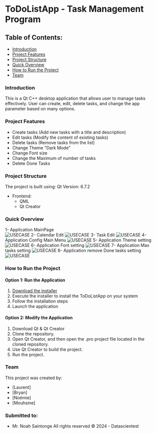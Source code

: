 # ToDoListApp - Task Management Program

## Table of Contents:

- [Introduction](#introduction)
- [Project Features](#project-features)
- [Project Structure](#project-structure)
- [Quick Overview](#quick-overview)
- [How to Run the Project](#how-to-run-the-project)
- [Team](#team)

### Introduction

This is a Qt C++ desktop application that allows user to manage tasks effectively. User can create, edit, delete tasks, and change the app parameter based on many options.

### Project Features

- Create tasks (Add new tasks with a title and description)
- Edit tasks (Modify the content of existing tasks)
- Delete tasks (Remove tasks from the list)
- Change Theme "Dark Mode"
- Change Font size
- Change the Maximum of number of tasks 
- Delete Done Tasks


### Project Structure

The project is built using:
Qt Version: 6.7.2
- Frontend:
  - QML
  - Qt Creator

### Quick Overview

1- Application MainPage   
![USECASE](screen/mainPage.png)
2- Calendar Edit
![USECASE](screen/calendar.png)
3- Task Edit
![USECASE](screen/edit.png)
4- Application Config Main Menu
![USECASE](screen/configMain.png)
5- Application Theme setting
![USECASE](screen/theme.png)
6- Application Font setting
![USECASE](screen/font.png)
7- Application Max tasks setting
![USECASE](screen/max.png)
8- Application remove Done tasks setting
![USECASE](screen/removedone.png)


### How to Run the Project

#### Option 1: Run the Application

1. [Download the installer](https://github.com/laurentdjin/ToDoListApp/raw/main/ToDoListApp.exe) 
2. Execute the installer to install the ToDoListApp on your system
3. Follow the installation steps
4. Launch the application

#### Option 2: Modify the Application

1. Download Qt & Qt Creator
2. Clone the repository.
3. Open Qt Creator, and then open the .pro project file located in the cloned repository.
4. Use Qt Creator to build the project.
5. Run the project.
    

### Team

This project was created by:

- [Laurent]
- [Bryan]
- [Noémie]
- [Mouhsine]

### Submitted to:

- Mr. Noah Saintonge 
  All rights reserved © 2024 - Datascientest